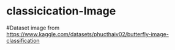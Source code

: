 # classicication-Image
#Dataset image from https://www.kaggle.com/datasets/phucthaiv02/butterfly-image-classification
